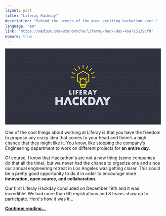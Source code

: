 ```yaml
---
layout: post
title: "Liferay Hackday"
description: "Behind the scenes of the most exciting hackathon ever."
language: "en"
link: "https://medium.com/@zenorocha/liferay-hack-day-46a715239cf0"
nomore: true
---
```


![Graph: Talks per location](/assets/img/posts/liferay-hackday.png)

One of the cool things about working at Liferay is that you have the freedom to propose any crazy idea that comes to your head and there’s a high chance that they might like it. You know, like stopping the company’s Engineering department to work on different projects for **an entire day**.

Of course, I know that Hackathon's are not a new thing (some companies do that all the time), but we never had the chance to organize one and since our annual engineering retreat in Los Angeles was getting closer. This could be a pretty good opportunity to do it in order to encourage more **innovation, open source, and collaboration**.

Our first Liferay Hackday concluded on December 19th and it was incredible! We had more than 60 registrations and 8 teams show up to participate. Here's how it was it…

**[Continue reading…](https://medium.com/@zenorocha/liferay-hack-day-46a715239cf0)**